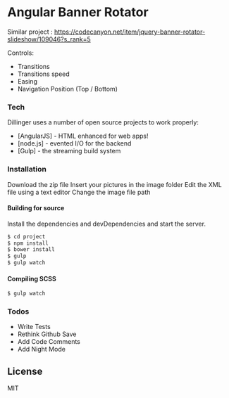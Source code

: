 # Angular Banner Rotator

Similar project :
https://codecanyon.net/item/jquery-banner-rotator-slideshow/109046?s_rank=5

Controls:
  - Transitions
  - Transitions speed
  - Easing
  - Navigation Position (Top / Bottom)

### Tech

Dillinger uses a number of open source projects to work properly:

* [AngularJS] - HTML enhanced for web apps!
* [node.js] - evented I/O for the backend
* [Gulp] - the streaming build system

### Installation

Download the zip file
Insert your pictures in the image folder
Edit the XML file using a text editor
Change the image file path

#### Building for source
Install the dependencies and devDependencies and start the server.

```sh
$ cd project
$ npm install
$ bower install
$ gulp
$ gulp watch
```

#### Compiling SCSS

```sh
$ gulp watch
```



### Todos

 - Write Tests
 - Rethink Github Save
 - Add Code Comments
 - Add Night Mode

License
----

MIT

